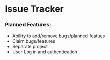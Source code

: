 # Issue Tracker


### Planned Features:

- Ability to add/remove bugs/planned featues
- Claim bugs/features
- Separate project 
- User Log in and authentication

